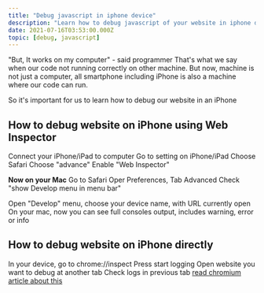 ```yaml
---
title: "Debug javascript in iphone device"
description: "Learn how to debug javascript of your website in iphone device from your mac to see console result error or warning"
date: 2021-07-16T03:53:00.000Z
topic: [debug, javascript]
---
```

"But, It works on my computer" - said programmer
That's what we say when our code not running correctly on other machine. But now, machine is not just a computer, all smartphone including iPhone is also a machine where our code can run. 

So it's important for us to learn how to debug our website in an iPhone






## How to debug website on iPhone using Web Inspector

Connect your iPhone/iPad to computer
Go to setting on iPhone/iPad
Choose Safari
Choose "advance"
Enable "Web Inspector"

**Now on your Mac**
Go to Safari
Oper Preferences, Tab Advanced
Check "show Develop menu in menu bar"

Open "Develop" menu, choose your device name, with URL currently open
On your mac, now you can see full consoles output, includes warning, error or info

## How to debug website on iPhone directly

In your device, go to chrome://inspect
Press start logging
Open website you want to debug at another tab
Check logs in previous tab
[read chromium article about this](https://blog.chromium.org/2019/03/debugging-websites-in-chrome-for-ios.html)


